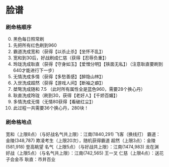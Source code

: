 # 脸谱

### 刷命格顺序
0. 黑色每日照常刷
1. 先把所有红色刷到960
2. 霸道洗成宽和（获得【以杀止杀】【坐怀不乱】）
3. 宽和到30后，好战刷成仁慈（获得【忍辱负重】）
4. 玲珑洗成耿直（获得【守身如玉】【爱憎分明】【铁面无私】）（注意耿直要刷到640才能进行下一步）
5. 无情洗成多情（获得【多愁善感】【醉隐山林】）
6. 入世洗成超然（获得【游戏人间】【断袖之癖】）
7. 桀骜洗成随和
7.5 （此时所有属性全是蓝色960，需要28个换心丹）
8. 耿直洗成玲珑（刷到30，获得【老好人】【千娇百媚】）
9. 多情洗成无情（无情80获得【看破红尘】）
10. 此过程一共需要36个换心丹，280块！


### 刷命格地点
宽和（上限8点）（与好战名气共上限）：江南(1840,291) 飞客（换线打）
霸道：金陵(348,787) 欺凌考生（上限20次），随机获得霸道
超然（上限3点）：金陵(581,918) 登高眺望
名气（上限5点）（与好战共上限）：江南(1474,983) 龙在渊
好战（上限5点）（与名气共上限）：江南(742,565) 王一叉
仁慈（上限4点）：送花子会金币
耿直：市井百业
